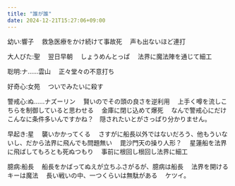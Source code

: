 ```yaml
---
title: "誰が誰"
date: 2024-12-21T15:27:06+09:00
---
```




幼い:響子
　救急医療をかけ続けて事故死
　声も出ないほど連打

大人びた:聖
　翌日早朝
　しょうめんとっぱ
　法界に魔法陣を通じて細工


聡明:ナ……雲山
　正々堂々の不意打ち


好奇心:女苑
　ついでみたいに殺す
　

警戒心:ぬ……ナズーリン
　賢いのでその頭の良さを逆利用
　上手く噂を流しこちらを制御していると思わせる
　金庫に閉じ込めて爆死
　なんで警戒心にだけこんなに条件多いんですかね？　隠されたいとがさっぱり分かりません。

早起き:星
　襲いかかってくる
　さすがに船長以外ではないだろう、他もういないし、だから法界に飛んでも問題無い
　毘沙門天の操り人形？
　星蓮船を法界に飛ばしてもろとも死ぬつもり
 　事前に根回し根回し法界に細工


臆病:船長
　船長をかばってぬえが立ちふさがるが、臆病は船長
　法界を開けるキーは魔法
　長い戦いの中、一つくらいは無駄がある
　ケツイ。
